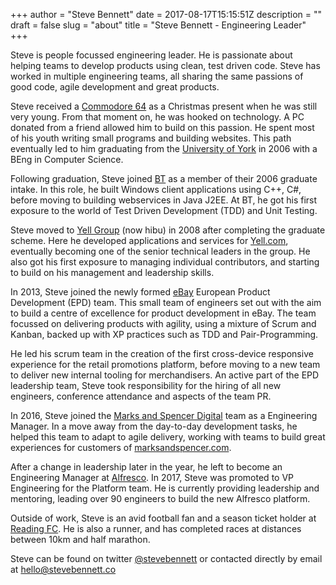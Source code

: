 +++
author = "Steve Bennett"
date = 2017-08-17T15:15:51Z
description = ""
draft = false
slug = "about"
title = "Steve Bennett - Engineering Leader"
+++

Steve is people focussed engineering leader. He is passionate about helping teams to develop products using clean, test driven code. Steve has worked in multiple engineering teams, all sharing the same passions of good code, agile development and great products.

Steve received a [Commodore 64](#) as a Christmas present when he was still very young. From that moment on, he was hooked on technology. A PC donated from a friend allowed him to build on this passion. He spent most of his youth writing small programs and building websites. This path eventually led to him graduating from the [University of York](http://www.york.ac.uk/) in 2006 with a BEng in Computer Science.

Following graduation, Steve joined [BT](http://www.btplc.com/) as a member of their 2006 graduate intake. In this role, he built Windows client applications using C++, C#, before moving to building webservices in Java J2EE. At BT, he got his first exposure to the world of Test Driven Development (TDD) and Unit Testing.

Steve moved to [Yell Group](http://hibucorporate.com/) (now hibu) in 2008 after completing the graduate scheme. Here he developed applications and services for [Yell.com](http://www.yell.com), eventually becoming one of the senior technical leaders in the group. He also got his first exposure to managing individual contributors, and starting to build on his management and leadership skills.

In 2013, Steve joined the newly formed [eBay](http://www.ebayinc.com) European Product Development (EPD) team. This small team of engineers set out with the aim to build a centre of excellence for product development in eBay. The team focussed on delivering products with agility, using a mixture of Scrum and Kanban, backed up with XP practices such as TDD and Pair-Programming.

He led his scrum team in the creation of the first cross-device responsive experience for the retail promotions platform, before moving to a new team to deliver new internal tooling for merchandisers. An active part of the EPD leadership team, Steve took responsibility for the hiring of all new engineers, conference attendance and aspects of the team PR.

In 2016, Steve joined the [Marks and Spencer Digital](http://www.mandsdigital.com) team as a Engineering Manager. In a move away from the day-to-day development tasks, he helped this team to adapt to agile delivery, working with teams to build great experiences for customers of [marksandspencer.com](https://www.marksandspencer.com).

After a change in leadership later in the year, he left to become an Engineering Manager at [Alfresco](http://www.alfresco.com). In 2017, Steve was promoted to VP Engineering for the Platform team. He is currently providing leadership and mentoring, leading over 90 engineers to build the new Alfresco platform.

Outside of work, Steve is an avid football fan and a season ticket holder at [Reading FC](http://www.readingfc.co.uk). He is also a runner, and has completed races at distances between 10km and half marathon.

Steve can be found on twitter [@stevebennett](https://www.twitter.com/stevebennett) or contacted directly by email at [hello@stevebennett.co](mailto:hello@stevebennett.co)
